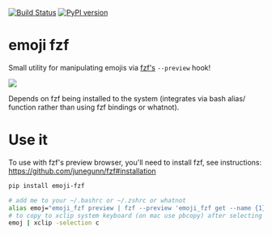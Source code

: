 [![Build Status](https://travis-ci.com/noahp/emoji_fzf.svg?branch=master)](https://travis-ci.com/noahp/emoji_fzf)
[![PyPI version](https://img.shields.io/pypi/v/emoji_fzf.svg?longCache=true)](https://pypi.org/project/emoji_fzf/)

# emoji fzf
Small utility for manipulating emojis via [fzf's](https://github.com/junegunn/fzf) `--preview` hook!

<img src="https://cdn.rawgit.com/noahp/emoji_fzf/assets/demo.svg">

Depends on fzf being installed to the system (integrates via bash alias/
function rather than using fzf bindings or whatnot).

# Use it
To use with fzf's preview browser, you'll need to install fzf, see instructions:
https://github.com/junegunn/fzf#installation

```bash
pip install emoji-fzf

# add me to your ~/.bashrc or ~/.zshrc or whatnot
alias emoj="emoji_fzf preview | fzf --preview 'emoji_fzf get --name {1}' | cut -d \" \" -f 1 | emoji_fzf get"
# to copy to xclip system keyboard (on mac use pbcopy) after selecting
emoj | xclip -selection c
```
